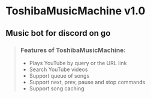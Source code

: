 
# ToshibaMusicMachine v1.0

## Music bot for discord on go

> ### Features of ToshibaMusicMachine:
>
> - Plays YouTube by query or the URL link 
> - Search YouTube videos
> - Support queue of songs
> - Support next, prev, pause and stop commands
> - Support song caching 
